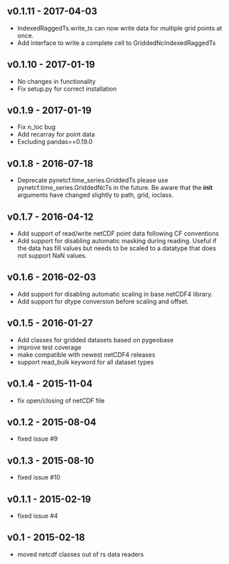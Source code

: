 ## v0.1.11 - 2017-04-03

- IndexedRaggedTs.write_ts can now write data for multiple grid points at once.
- Add interface to write a complete cell to GriddedNcIndexedRaggedTs

## v0.1.10 - 2017-01-19

- No changes in functionality
- Fix setup.py for correct installation

## v0.1.9 - 2017-01-19
- Fix n_loc bug
- Add recarray for point data
- Excluding pandas==0.19.0

## v0.1.8 - 2016-07-18
- Deprecate pynetcf.time_series.GriddedTs please use
  pynetcf.time_series.GriddedNcTs in the future. Be aware that the __init__
  arguments have changed slightly to path, grid, ioclass.

## v0.1.7 - 2016-04-12
- Add support of read/write netCDF point data following CF conventions
- Add support for disabling automatic masking during reading. Useful if the data
  has fill values but needs to be scaled to a datatype that does not support NaN
  values.

## v0.1.6 - 2016-02-03
- Add support for disabling automatic scaling in base netCDF4 library.
- Add support for dtype conversion before scaling and offset.

## v0.1.5 - 2016-01-27
- Add classes for gridded datasets based on pygeobase
- improve test coverage
- make compatible with newest netCDF4 releases
- support read_bulk keyword for all dataset types

## v0.1.4 - 2015-11-04
- fix open/closing of netCDF file

## v0.1.2 - 2015-08-04
- fixed issue #9

## v0.1.3 - 2015-08-10
- fixed issue #10

## v0.1.1 - 2015-02-19
- fixed issue #4

## v0.1 - 2015-02-18
- moved netcdf classes out of rs data readers



